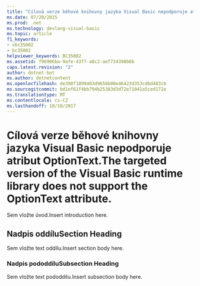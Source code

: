 ```yaml
---
title: "Cílová verze běhové knihovny jazyka Visual Basic nepodporuje atribut OptionText."
ms.date: 07/20/2015
ms.prod: .net
ms.technology: devlang-visual-basic
ms.topic: article
f1_keywords:
- vbc35002
- bc35002
helpviewer_keywords: BC35002
ms.assetid: f96906ba-9afe-43f7-a8c2-aef734398b6b
caps.latest.revision: "2"
author: dotnet-bot
ms.author: dotnetcontent
ms.openlocfilehash: de398f1899403d9656b00e46423d353cdbd483cb
ms.sourcegitcommit: bd1ef61f4bb794b25383d3d72e71041a5ced172e
ms.translationtype: MT
ms.contentlocale: cs-CZ
ms.lasthandoff: 10/18/2017
---
```

# <a name="the-targeted-version-of-the-visual-basic-runtime-library-does-not-support-the-optiontext-attribute"></a><span data-ttu-id="a4fae-102">Cílová verze běhové knihovny jazyka Visual Basic nepodporuje atribut OptionText.</span><span class="sxs-lookup"><span data-stu-id="a4fae-102">The targeted version of the Visual Basic runtime library does not support the OptionText attribute.</span></span>
<span data-ttu-id="a4fae-103">Sem vložte úvod.</span><span class="sxs-lookup"><span data-stu-id="a4fae-103">Insert introduction here.</span></span>  
  
## <a name="section-heading"></a><span data-ttu-id="a4fae-104">Nadpis oddílu</span><span class="sxs-lookup"><span data-stu-id="a4fae-104">Section Heading</span></span>  
 <span data-ttu-id="a4fae-105">Sem vložte text oddílu.</span><span class="sxs-lookup"><span data-stu-id="a4fae-105">Insert section body here.</span></span>  
  
### <a name="subsection-heading"></a><span data-ttu-id="a4fae-106">Nadpis pododdílu</span><span class="sxs-lookup"><span data-stu-id="a4fae-106">Subsection Heading</span></span>  
 <span data-ttu-id="a4fae-107">Sem vložte text pododdílu.</span><span class="sxs-lookup"><span data-stu-id="a4fae-107">Insert subsection body here.</span></span>
